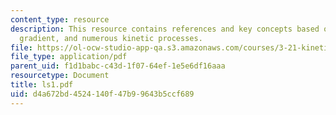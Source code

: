 ```yaml
---
content_type: resource
description: This resource contains references and key concepts based on thermodynamics,
  gradient, and numerous kinetic processes.
file: https://ol-ocw-studio-app-qa.s3.amazonaws.com/courses/3-21-kinetic-processes-in-materials-spring-2006/d4a672bd4524140f47b99643b5ccf689_ls1.pdf
file_type: application/pdf
parent_uid: f1d1babc-c43d-1f07-64ef-1e5e6df16aaa
resourcetype: Document
title: ls1.pdf
uid: d4a672bd-4524-140f-47b9-9643b5ccf689
---
```

